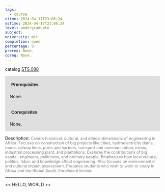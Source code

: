 ```yaml
---
tags:
  - course
ctime: 2024-04-17T23:06:24
mstime: 2024-04-17T23:06:24
level: undergraduate
subject: 
university: mit
completion: open
percentage: 0
prereq: None.
coreq: None.
---
```


catalog [STS.088](http://student.mit.edu/catalog/mSTSa.html#STS.088)

<span style="display: block; padding: 15px; background-color: rgb(100, 100, 100, 0.2);"><font id="m_prereq4204_0" style="display: block; font-family: Arial, sans-serif; font-weight: bold; padding: 5px">Prerequisites</font><br><span id="prereq4204_0">None.</span></span>
<span style="display: block; padding: 15px; background-color: rgb(100, 100, 100, 0.2);"><font id="m_coreq4204_0" style="display: block; font-family: Arial, sans-serif; font-weight: bold; padding: 5px">Corequisites</font><br><span id="coreq4204_0">None.</span></span>

<font style="">Description:</font>
<font style="color: grey; font-size: 0.8rem;">Covers historical, cultural, and ethical dimensions of engineering in Africa. Focuses on construction of big projects like cities, hydroelectricity dams, roads, railway lines, ports and harbors, transport and communication, mines, industrial processing plant, and plantations. Explores the contributions of big capital, engineers, politicians, and ordinary people. Emphasizes how local culture, politics, labor, and knowledge affect engineering.  Also focuses on environmental and cultural impact assessment. Prepares students who wish to work or study in Africa and the Global South. Enrollment limited.</font>



---

<< HELLO, WORLD >>
